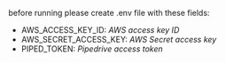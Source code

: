 before running please create .env file with these fields:

* AWS_ACCESS_KEY_ID: *AWS access key ID*
* AWS_SECRET_ACCESS_KEY: *AWS Secret access key*
* PIPED_TOKEN: *Pipedrive access token*